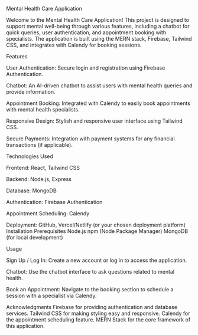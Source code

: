 Mental Health Care Application


Welcome to the Mental Health Care Application! This project is designed to support mental well-being through various features, including a chatbot for quick queries, user authentication, and appointment booking with specialists. The application is built using the MERN stack, Firebase, Tailwind CSS, and integrates with Calendy for booking sessions.

Features


User Authentication: Secure login and registration using Firebase Authentication.

Chatbot: An AI-driven chatbot to assist users with mental health queries and provide information.

Appointment Booking: Integrated with Calendy to easily book appointments with mental health specialists.

Responsive Design: Stylish and responsive user interface using Tailwind CSS.

Secure Payments: Integration with payment systems for any financial transactions (if applicable).


Technologies Used

Frontend: React, Tailwind CSS

Backend: Node.js, Express

Database: MongoDB

Authentication: Firebase Authentication

Appointment Scheduling: Calendy

Deployment: GitHub, Vercel/Netlify (or your chosen deployment platform)
Installation
Prerequisites
Node.js
npm (Node Package Manager)
MongoDB (for local development)


Usage

Sign Up / Log In: Create a new account or log in to access the application.

Chatbot: Use the chatbot interface to ask questions related to mental health.

Book an Appointment: Navigate to the booking section to schedule a session with a specialist via Calendy.


Acknowledgments
Firebase for providing authentication and database services.
Tailwind CSS for making styling easy and responsive.
Calendy for the appointment scheduling feature.
MERN Stack for the core framework of this application.

